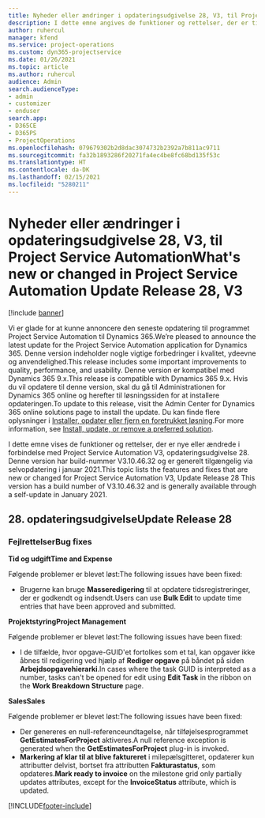 ```yaml
---
title: Nyheder eller ændringer i opdateringsudgivelse 28, V3, til Project Service Automation
description: I dette emne angives de funktioner og rettelser, der er tilgængelige til Project Service Automation, opdateringsudgivelse 28, V3.
author: ruhercul
manager: kfend
ms.service: project-operations
ms.custom: dyn365-projectservice
ms.date: 01/26/2021
ms.topic: article
ms.author: ruhercul
audience: Admin
search.audienceType:
- admin
- customizer
- enduser
search.app:
- D365CE
- D365PS
- ProjectOperations
ms.openlocfilehash: 079679302b2d8dac3074732b2392a7b811ac9711
ms.sourcegitcommit: fa32b1893286f20271fa4ec4be8fc68bd135f53c
ms.translationtype: HT
ms.contentlocale: da-DK
ms.lasthandoff: 02/15/2021
ms.locfileid: "5280211"
---
```

# <a name="whats-new-or-changed-in-project-service-automation-update-release-28-v3"></a><span data-ttu-id="ae6e7-103">Nyheder eller ændringer i opdateringsudgivelse 28, V3, til Project Service Automation</span><span class="sxs-lookup"><span data-stu-id="ae6e7-103">What's new or changed in Project Service Automation Update Release 28, V3</span></span>

[!include [banner](../includes/psa-now-project-operations.md)]

<span data-ttu-id="ae6e7-104">Vi er glade for at kunne annoncere den seneste opdatering til programmet Project Service Automation til Dynamics 365.</span><span class="sxs-lookup"><span data-stu-id="ae6e7-104">We’re pleased to announce the latest update for the Project Service Automation application for Dynamics 365.</span></span> <span data-ttu-id="ae6e7-105">Denne version indeholder nogle vigtige forbedringer i kvalitet, ydeevne og anvendelighed.</span><span class="sxs-lookup"><span data-stu-id="ae6e7-105">This release includes some important improvements to quality, performance, and usability.</span></span> <span data-ttu-id="ae6e7-106">Denne version er kompatibel med Dynamics 365 9.x.</span><span class="sxs-lookup"><span data-stu-id="ae6e7-106">This release is compatible with Dynamics 365 9.x.</span></span> <span data-ttu-id="ae6e7-107">Hvis du vil opdatere til denne version, skal du gå til Administrationen for Dynamics 365 online og herefter til løsningssiden for at installere opdateringen.</span><span class="sxs-lookup"><span data-stu-id="ae6e7-107">To update to this release, visit the Admin Center for Dynamics 365 online solutions page to install the update.</span></span> <span data-ttu-id="ae6e7-108">Du kan finde flere oplysninger i [Installer, opdater eller fjern en foretrukket løsning](https://docs.microsoft.com/power-platform/admin/install-remove-preferred-solution).</span><span class="sxs-lookup"><span data-stu-id="ae6e7-108">For more information, see [Install, update, or remove a preferred solution](https://docs.microsoft.com/power-platform/admin/install-remove-preferred-solution).</span></span>

<span data-ttu-id="ae6e7-109">I dette emne vises de funktioner og rettelser, der er nye eller ændrede i forbindelse med Project Service Automation V3, opdateringsudgivelse 28. Denne version har build-nummer V3.10.46.32 og er generelt tilgængelig via selvopdatering i januar 2021.</span><span class="sxs-lookup"><span data-stu-id="ae6e7-109">This topic lists the features and fixes that are new or changed for Project Service Automation V3, Update Release 28 This version has a build number of V3.10.46.32 and is generally available through a self-update in January 2021.</span></span>

## <a name="update-release-28"></a><span data-ttu-id="ae6e7-110">28. opdateringsudgivelse</span><span class="sxs-lookup"><span data-stu-id="ae6e7-110">Update Release 28</span></span>

### <a name="bug-fixes"></a><span data-ttu-id="ae6e7-111">Fejlrettelser</span><span class="sxs-lookup"><span data-stu-id="ae6e7-111">Bug fixes</span></span>

<span data-ttu-id="ae6e7-112">**Tid og udgift**</span><span class="sxs-lookup"><span data-stu-id="ae6e7-112">**Time and Expense**</span></span>

<span data-ttu-id="ae6e7-113">Følgende problemer er blevet løst:</span><span class="sxs-lookup"><span data-stu-id="ae6e7-113">The following issues have been fixed:</span></span>

- <span data-ttu-id="ae6e7-114">Brugerne kan bruge **Masseredigering** til at opdatere tidsregistreringer, der er godkendt og indsendt.</span><span class="sxs-lookup"><span data-stu-id="ae6e7-114">Users can use **Bulk Edit** to update time entries that have been approved and submitted.</span></span>

<span data-ttu-id="ae6e7-115">**Projektstyring**</span><span class="sxs-lookup"><span data-stu-id="ae6e7-115">**Project Management**</span></span>

<span data-ttu-id="ae6e7-116">Følgende problemer er blevet løst:</span><span class="sxs-lookup"><span data-stu-id="ae6e7-116">The following issues have been fixed:</span></span>

- <span data-ttu-id="ae6e7-117">I de tilfælde, hvor opgave-GUID'et fortolkes som et tal, kan opgaver ikke åbnes til redigering ved hjælp af **Rediger opgave** på båndet på siden **Arbejdsopgavehierarki**.</span><span class="sxs-lookup"><span data-stu-id="ae6e7-117">In cases where the task GUID is interpreted as a number, tasks can't be opened for edit using **Edit Task** in the ribbon on the **Work Breakdown Structure** page.</span></span>

<span data-ttu-id="ae6e7-118">**Sales**</span><span class="sxs-lookup"><span data-stu-id="ae6e7-118">**Sales**</span></span>

<span data-ttu-id="ae6e7-119">Følgende problemer er blevet løst:</span><span class="sxs-lookup"><span data-stu-id="ae6e7-119">The following issues have been fixed:</span></span>

- <span data-ttu-id="ae6e7-120">Der genereres en null-referenceundtagelse, når tilføjelsesprogrammet **GetEstimatesForProject** aktiveres.</span><span class="sxs-lookup"><span data-stu-id="ae6e7-120">A null reference exception is generated when the **GetEstimatesForProject** plug-in is invoked.</span></span>
- <span data-ttu-id="ae6e7-121">**Markering af klar til at blive faktureret** i milepælsgitteret, opdaterer kun attributter delvist, bortset fra attributten **Fakturastatus**, som opdateres.</span><span class="sxs-lookup"><span data-stu-id="ae6e7-121">**Mark ready to invoice** on the milestone grid only partially updates attributes, except for the **InvoiceStatus** attribute, which is updated.</span></span>



[!INCLUDE[footer-include](../includes/footer-banner.md)]